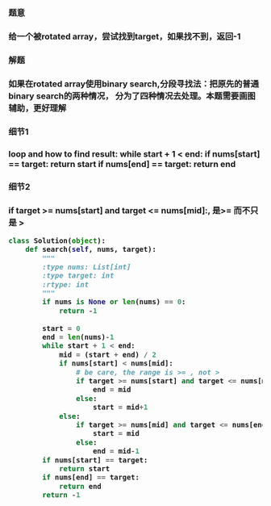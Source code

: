 

<h3>题意<h3>
<p>给一个被rotated array，尝试找到target，如果找不到，返回-1<p>


<h3>解题<h3>
<p>如果在rotated array使用binary search,分段寻找法：把原先的普通binary search的两种情况，
分为了四种情况去处理。本题需要画图辅助，更好理解<p>


<h3>细节1<h3>
<p>loop and how to find result: while start + 1 < end:
   if nums[start] == target:
       return start
   if nums[end] == target:
       return end
 <p>


<h3>细节2<h3>
<p>if target >= nums[start] and target <= nums[mid]:, 是>= 而不只是 > <p>

```python
class Solution(object):
    def search(self, nums, target):
        """
        :type nums: List[int]
        :type target: int
        :rtype: int
        """
        if nums is None or len(nums) == 0:
            return -1
        
        start = 0
        end = len(nums)-1
        while start + 1 < end:
            mid = (start + end) / 2
            if nums[start] < nums[mid]:
                # be care, the range is >= , not > 
                if target >= nums[start] and target <= nums[mid]:
                    end = mid
                else:
                    start = mid+1
            else:
                if target >= nums[mid] and target <= nums[end]:
                    start = mid
                else:
                    end = mid-1
        if nums[start] == target:
            return start
        if nums[end] == target:
            return end
        return -1
            

```
